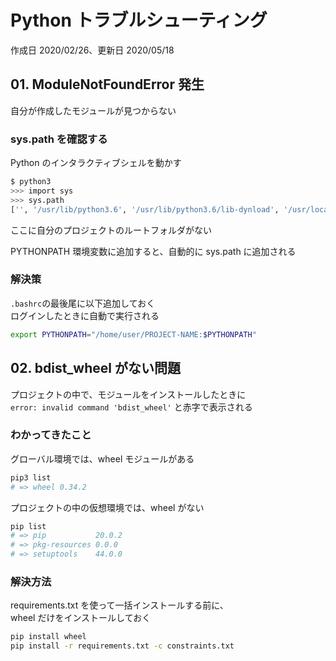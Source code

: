 # Python トラブルシューティング

作成日 2020/02/26、更新日 2020/05/18

## 01. ModuleNotFoundError 発生

自分が作成したモジュールが見つからない

### sys.path を確認する

Python のインタラクティブシェルを動かす

```bash
$ python3
>>> import sys
>>> sys.path
['', '/usr/lib/python3.6', '/usr/lib/python3.6/lib-dynload', '/usr/local/lib/python3.6/dist-packages', 'usr/local/lib/python3/dis-packages']
```

ここに自分のプロジェクトのルートフォルダがない

PYTHONPATH 環境変数に追加すると、自動的に sys.path に追加される

### 解決策

`.bashrc`の最後尾に以下追加しておく\
ログインしたときに自動で実行される

```bash
export PYTHONPATH="/home/user/PROJECT-NAME:$PYTHONPATH"
```

## 02. bdist_wheel がない問題

プロジェクトの中で、モジュールをインストールしたときに\
`error: invalid command 'bdist_wheel'` と赤字で表示される

### わかってきたこと

グローバル環境では、wheel モジュールがある

```bash
pip3 list
# => wheel 0.34.2
```

プロジェクトの中の仮想環境では、wheel がない

```bash
pip list
# => pip           20.0.2
# => pkg-resources 0.0.0
# => setuptools    44.0.0
```

### 解決方法

requirements.txt を使って一括インストールする前に、\
wheel だけをインストールしておく

```bash
pip install wheel
pip install -r requirements.txt -c constraints.txt
```
